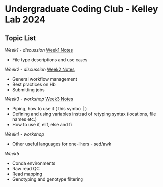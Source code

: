 Undergraduate Coding Club - Kelley Lab 2024
================

## Topic List

*Week1 - discussion* [Week1 Notes](https://github.com/RishiDeKayne/Undergraduate_coding_club/blob/main/Week1.md)  
- File type descriptions and use cases
  
*Week2 - discussion* [Week2 Notes](https://github.com/RishiDeKayne/Undergraduate_coding_club/blob/main/Week2.md)
- General workflow management
- Best practices on Hb
- Submitting jobs

*Week3 - workshop* [Week3 Notes](https://github.com/RishiDeKayne/Undergraduate_coding_club/blob/main/Week3.md)  
- Piping, how to use it ( this symbol | )
- Defining and using variables instead of retyping syntax (locations, file names etc.)
- How to use if, elif, else and fi

*Week4 - workshop*
- Other useful languages for one-liners - sed/awk

*Week5*
- Conda environments
- Raw read QC
- Read mapping
- Genotyping and genotype filtering
